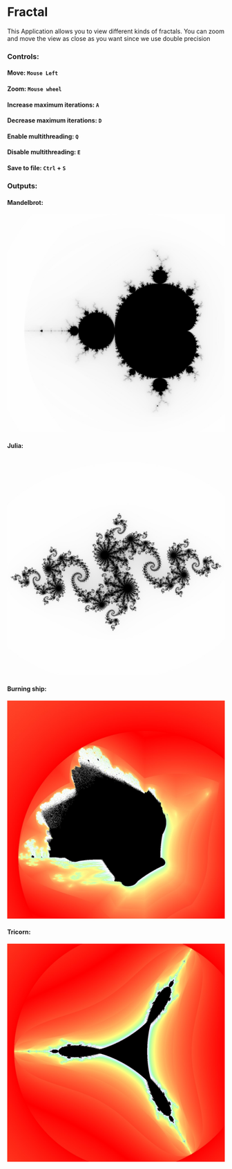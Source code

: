 # Fractal
This Application allows you to view different kinds of fractals.
You can zoom and move the view as close as you want since we use double precision

### Controls:
#### Move: ```Mouse Left```
#### Zoom: ```Mouse wheel```
#### Increase maximum iterations: ```A```
#### Decrease maximum iterations: ```D```
#### Enable multithreading: ```Q```
#### Disable multithreading: ```E```
#### Save to file: ```Ctrl``` + ```S```

### Outputs:
#### Mandelbrot:
![alt text](examples/mandelbrot.jpg)
#### Julia:
![alt text](examples/julia.jpg)
#### Burning ship:
![alt text](examples/burning_ship.jpg)
#### Tricorn:
![alt text](examples/tricorn.jpg)
